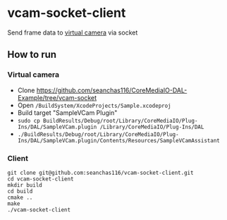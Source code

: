 # vcam-socket-client

Send frame data to [virtual camera](https://github.com/seanchas116/CoreMediaIO-DAL-Example/tree/vcam-socket) via socket

## How to run

### Virtual camera

* Clone https://github.com/seanchas116/CoreMediaIO-DAL-Example/tree/vcam-socket
* Open `/BuildSystem/XcodeProjects/Sample.xcodeproj`
* Build target "SampleVCam Plugin"
* `sudo cp BuildResults/Debug/root/Library/CoreMediaIO/Plug-Ins/DAL/SampleVCam.plugin /Library/CoreMediaIO/Plug-Ins/DAL`
* `./BuildResults/Debug/root/Library/CoreMediaIO/Plug-Ins/DAL/SampleVCam.plugin/Contents/Resources/SampleVCamAssistant`

### Client

```
git clone git@github.com:seanchas116/vcam-socket-client.git
cd vcam-socket-client
mkdir build
cd build
cmake ..
make
./vcam-socket-client
```
